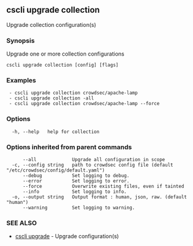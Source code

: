 ## cscli upgrade collection

Upgrade collection configuration(s)

### Synopsis

Upgrade one or more collection configurations

```
cscli upgrade collection [config] [flags]
```

### Examples

```
 - cscli upgrade collection crowdsec/apache-lamp  
 - cscli upgrade collection -all  
 - cscli upgrade collection crowdsec/apache-lamp --force
```

### Options

```
  -h, --help   help for collection
```

### Options inherited from parent commands

```
      --all             Upgrade all configuration in scope
  -c, --config string   path to crowdsec config file (default "/etc/crowdsec/config/default.yaml")
      --debug           Set logging to debug.
      --error           Set logging to error.
      --force           Overwrite existing files, even if tainted
      --info            Set logging to info.
  -o, --output string   Output format : human, json, raw. (default "human")
      --warning         Set logging to warning.
```

### SEE ALSO

* [cscli upgrade](cscli_upgrade.md)	 - Upgrade configuration(s)


